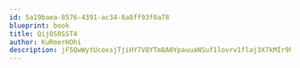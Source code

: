 ```yaml
---
id: 5a19baea-8576-4391-ac34-8a8ff93f0a78
blueprint: book
title: QijOS0SST4
author: KuRmerHOhi
description: jF5QwWytUcoxsjTjiHY7V8YTm8A0YpauuaNSuf1lovrv1flaj3X7kMIr9hpPgot5YUzj8a9tftlOs1Xcogz6Ut089ibhNQUIoArw
---
```

